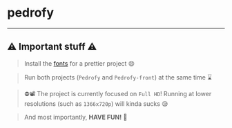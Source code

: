 # pedrofy
--------------
## ⚠ Important stuff ⚠

> Install the [fonts](https://github.com/joaopcorrea/pedrofy/blob/main/Spotify-Font.zip) for a prettier project 😄


> Run both projects (`Pedrofy` and `Pedrofy-front`) at the same time ⌛


> ⛔📽 The project is currently focused on `Full HD`! Running at lower resolutions (such as `1366x720p`) will kinda sucks 😪


> And most importantly, **HAVE FUN!** 🎉
